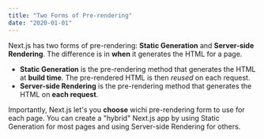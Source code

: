 ```yaml
---
title: "Two Forms of Pre-rendering"
date: "2020-01-01"
---
```


Next.js has two forms of pre-rendering: **Static Generation** and **Server-side Rendering**. The difference is in **when** it generates the HTML for a page.

- **Static Generation** is the pre-rendering method that generates the HTML at **build time**. The pre-rendered HTML is then _reused_ on each request.
- **Server-side Rendering** is the pre-rendering method that generates the HTML on **each request**.

Importantly, Next.js let's you **choose** wichi pre-rendering form to use for each page. You can create a "hybrid" Next.js app by using Static Generation for most pages and using Server-side Rendering for others.
